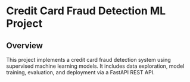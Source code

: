 # Credit Card Fraud Detection ML Project

## Overview  
This project implements a credit card fraud detection system using supervised machine learning models. It includes data exploration, model training, evaluation, and deployment via a FastAPI REST API.

